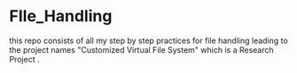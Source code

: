 # FIle_Handling
this repo consists of all my step by step practices for file handling leading to the project names "Customized Virtual File System" which is a Research Project .
